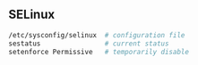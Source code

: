 ## SELinux

```bash
/etc/sysconfig/selinux  # configuration file
sestatus                # current status
setenforce Permissive   # temporarily disable
```
